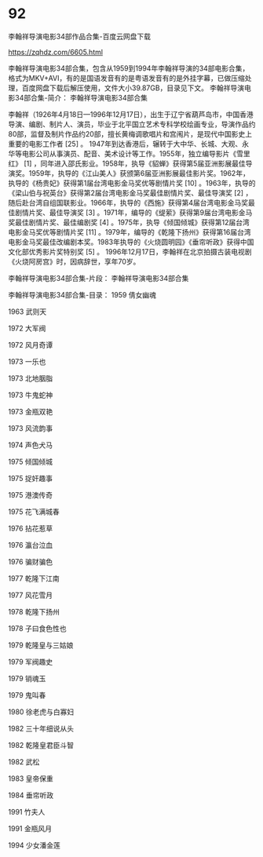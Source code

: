 # 92
李翰祥导演电影34部作品合集-百度云网盘下载

https://zqhdz.com/6605.html

李翰祥导演电影34部合集，包含从1959到1994年李翰祥导演的34部电影合集，格式为MKV+AVI，有的是国语发音有的是粤语发音有的是外挂字幕，已做压缩处理，百度网盘下载后解压使用，文件大小39.87GB，目录见下文。
李翰祥导演电影34部合集-简介：
李翰祥导演电影34部合集

李翰祥（1926年4月18日—1996年12月17日），出生于辽宁省葫芦岛市，中国香港导演、编剧、制片人、演员，毕业于北平国立艺术专科学校绘画专业，导演作品约80部，监督及制片作品约20部，擅长黄梅调歌唱片和宫闱片，是现代中国影史上重要的电影工作者 [25] 。
1947年到达香港后，辗转于大中华、长城、大观、永华等电影公司从事演员、配音、美术设计等工作。1955年，独立编导影片《雪里红》 [1] ，同年进入邵氏影业。1958年，执导《貂蝉》获得第5届亚洲影展最佳导演奖。1959年，执导的《江山美人》获颁第6届亚洲影展最佳影片奖。1962年，执导的《杨贵妃》获得第1届台湾电影金马奖优等剧情片奖 [10] 。1963年，执导的《梁山伯与祝英台》获得第2届台湾电影金马奖最佳剧情片奖、最佳导演奖 [2] ，随后赴台湾自组国联影业。1966年，执导的《西施》获得第4届台湾电影金马奖最佳剧情片奖、最佳导演奖 [3] 。1971年，编导的《缇萦》获得第9届台湾电影金马奖最佳剧情片奖、最佳编剧奖 [4] 。1975年，执导《倾国倾城》获得第12届台湾电影金马奖优等剧情片奖 [11] 。1979年，编导的《乾隆下扬州》获得第16届台湾电影金马奖最佳改编剧本奖。1983年执导的《火烧圆明园》《垂帘听政》获得中国文化部优秀影片奖特别奖 [5] 。
1996年12月17日，李翰祥在北京拍摄古装电视剧《火烧阿房宫》时，因病辞世，享年70岁。

李翰祥导演电影34部合集-片段：
李翰祥导演电影34部合集

李翰祥导演电影34部合集-目录：
1959 倩女幽魂

1963 武则天

1972 大军阀

1972 风月奇谭

1973 一乐也

1973 北地胭脂

1973 牛鬼蛇神

1973 金瓶双艳

1973 风流韵事

1974 声色犬马

1975 倾国倾城

1975 捉奸趣事

1975 港澳传奇

1975 花飞满城春

1976 拈花惹草

1976 瀛台泣血

1976 骗财骗色

1977 乾隆下江南

1977 风花雪月

1978 乾隆下扬州

1978 子曰食色性也

1979 乾隆皇与三姑娘

1979 军阀趣史

1979 销魂玉

1979 鬼叫春

1980 徐老虎与白寡妇

1982 三十年细说从头

1982 乾隆皇君臣斗智

1982 武松

1983 皇帝保重

1984 垂帘听政

1991 竹夫人

1991 金瓶风月

1994 少女潘金莲
